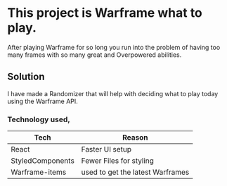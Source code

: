# This project is Warframe what to play.

After playing Warframe for so long you run into the problem of having too many frames with so many great and Overpowered abilities.

## Solution

I have made a Randomizer that will help with deciding what to play today using the Warframe API.

### Technology used,

| Tech             | Reason                           |
| ---------------- | -------------------------------- |
| React            | Faster UI setup                  |
| StyledComponents | Fewer Files for styling          |
| Warframe-items   | used to get the latest Warframes |
